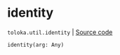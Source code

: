 # identity
`toloka.util.identity` | [Source code](https://github.com/Toloka/toloka-kit/blob/v1.2.1/src/util/__init__.py#L60)

```python
identity(arg: Any)
```

